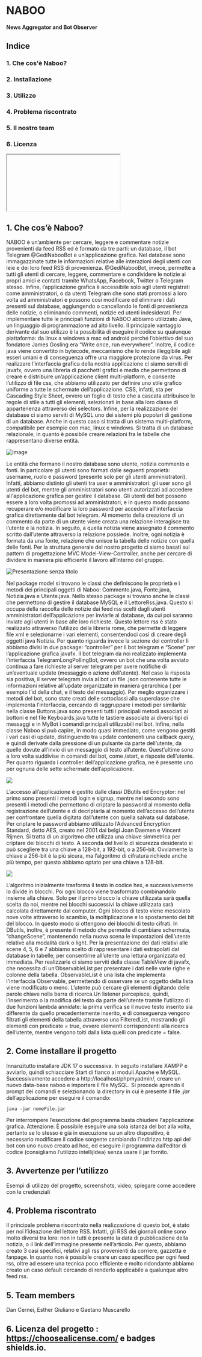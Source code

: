 # NABOO 
**News Aggregator and Bot Observer**
    
## Indice
### 1. Che cos'è Naboo?
### 2. Installazione
### 3. Utilizzo
### 4. Problema riscontrato
### 5. Il nostro team
### 6. Licenza

<iframe>
    width="560" height="315" src="https://www.youtube.com/embed/XnC91s3tqrI" title="YouTube video player" frameborder="0" allow="accelerometer; autoplay; clipboard-write; encrypted-media; gyroscope; picture-in-picture" allowfullscreen
</iframe>

## 1. Che cos’è Naboo?
NABOO è un’ambiente per cercare, leggere e commentare notizie provenienti da feed RSS ed è formato da tre parti: un database, il bot Telegram @GediNabooBot e un’applicazione grafica. Nel database sono immagazzinate tutte le informazioni relative alle interazioni degli utenti con leie e dei loro feed RSS di provenienza. @GediNabooBot, invece, permette a tutti gli utenti di cercare, leggere, commentare e condividere le notizie ai propri amici e contatti tramite WhatsApp, Facebook, Twitter o Telegram stesso. Infine, l’applicazione grafica è accessibile solo agli utenti registrati come amministratori, o da utenti Telegram che sono stati promossi a loro volta ad amministratori e possono così modificare ed eliminare i dati presenti sul database, aggiungendo o cancellando le fonti di provenienza delle notizie, o eliminando commenti, notizie ed utenti indesiderati. 
Per implementare tutte le principali funzioni di NABOO abbiamo utilizzato Java, un linguaggio di programmazione ad alto livello. Il principale vantaggio derivante dal suo utilizzo è la possibilità di eseguire il codice su qualunque piattaforma: da linux a windows a mac ed android perché l’obiettivo del suo fondatore James Gosling era “Write once, run everywhere”. Inoltre, il codice java viene convertito in bytecode, meccanismo che lo rende illeggibile agli esseri umani e di conseguenza offre una maggiore protezione da virus. Per realizzare l’interfaccia grafica della nostra applicazione ci siamo serviti di javafx, ovvero una libreria di pacchetti grafici e media che permettono di creare e distribuire un’applicazione client multi-platform, e consente l’utilizzo di file css, che abbiamo utilizzato per definire uno stile grafico uniforme a tutte le schermate dell’applicazione. CSS, infatti, sta per Cascading Style Sheet, ovvero un foglio di testo che a cascata attribuisce le regole di stile a tutti gli elementi, selezionati in base alla loro classe di appartenenza attraverso dei selectors. Infine, per la realizzazione del database ci siamo serviti di MySQL uno dei sistemi più popolari di gestione di un database. Anche in questo caso si tratta di un sistema multi-platform, compatibile per esempio con mac, linux e windows. Si tratta di un database relazionale, in quanto è possibile creare relazioni fra le tabelle che rappresentano diverse entità. 

![image](https://user-images.githubusercontent.com/107881742/205910691-33735230-deea-4f3a-954a-287099eae9e9.png)

Le entità che formano il nostro database sono utente, notizia commento e fonti. In particolare gli utenti sono formati dalle seguenti proprietà: username, ruolo e password (presente solo per gli utenti amministratori). Infatti, abbiamo distinto gli utenti tra user e amministratori: gli user sono gli utenti del bot, mentre gli amministratori sono utenti autorizzati ad accedere all'applicazione grafica per gestire il database. Gli utenti del bot possono essere a loro volta promossi ad amministratori, e in questo modo possono recuperare e/o modificare la loro password per accedere all'interfaccia grafica direttamente dal bot telegram. Al momento della creazione di un commento da parte di un utente viene creata una relazione interagisce tra l’utente e la notizia. In seguito, a quella notizia viene assegnato il commento scritto dall’utente attraverso la relazione possiede. Inoltre, ogni notizia è formata da una fonte, relazione che unisce la tabella delle notizie con quella delle fonti.
Per la struttura generale del nostro progetto ci siamo basati sul pattern di progettazione MVC Model-View-Controller, anche per cercare di dividere in maniera più efficiente il lavoro all’interno del gruppo.

![Presentazione senza titolo](https://user-images.githubusercontent.com/107881742/206129496-e00f0475-4f92-4ffe-b6c2-0f802f30549a.jpg)

Nel package model si trovano le classi che definiscono le proprietà e i metodi dei principali oggetti di Naboo: Commento.java, Fonte.java, Notizia.java e Utente.java. Nello stesso package si trovano anche le classi che permettono di gestire il database MySQL e il LettoreRss.java. Questo si occupa della raccolta delle notizie dai feed rss scelti dagli utenti amministratori dell’applicazione per inviarle al database, da cui poi saranno inviate agli utenti in base alle loro richieste. Questo lettore rss è stato realizzato attraverso l’utilizzo della libreria rome, che permette di leggere file xml e selezionarne i vari elementi, consentendoci così di creare degli oggetti java Notizia. Per quanto riguarda invece la sezione dei controller li abbiamo divisi in due package: “controller” per il bot telegram e “Scene” per l’applicazione grafica javafx. 
Il bot telegram da noi realizzato implementa l’interfaccia TelegramLongPollingBot, ovvero un bot che una volta avviato continua a fare richieste al server telegram per avere notifiche di un’eventuale update (messaggio o azione dell’utente). Nel caso la risposta sia positiva, il server telegram invia al bot un file .json contenente tutte le informazioni relative all’update organizzate in maniera gerarchica ( per esempio l’id della chat, e il testo del messaggio). Per meglio organizzare i metodi del bot, sono state creati delle sottoclassi alla superclasse che implementa l’interfaccia, cercando di raggruppare i metodi per similarità: nella classe Buttons.java sono presenti tutti i principali metodi associati ai bottoni e nel file Keyboards.java tutte le tastiere associate ai diversi tipi di messaggi e in MyBot i comandi principali utilizzabili nel bot. Infine, nella classe Naboo si può capire, in modo quasi immediato, come vengono gestiti i vari casi di update, distinguendo tra update contenenti una callback query, e quindi derivate dalla pressione di un pulsante da parte dell’utente, da quelle dovute all’invio di un messaggio di testo all’utente. Quest’ultime sono a loro volta suddivise in comandi del bot, come /start, e risposte dell’utente. 
Per quanto riguarda i controller dell’applicazione grafica, ne è presente uno per ognuna delle sette schermate dell’applicazione. 

[![](https://mermaid.ink/img/eyJjb2RlIjoiZ3JhcGggVERcbiAgICAxLmxvZ2luX3ZpZXcgLS0-IERCVXRpbHNcbiAgICAxLmxvZ2luX3ZpZXcgLS0-IEVuY3J5cHRvclxuICAgIDEubG9naW5fdmlldyAtLT4gTG9naW5Db250cm9sbGVyXG4gICAgMi5zaWdudXBfdmlldyAtLT4gRW5jcnlwdG9yXG4gICAgMi5zaWdudXBfdmlldyAtLT4gU2lnblVwQ29udHJvbGVyXG4gICAgMi5zaWdudXBfdmlldyAtLT4gREJVdGlsc1xuICAgIDMuaG9tZSAtLT4gSG9tZUNvbnRyb2xsZXJcbiAgICA0LmZvbnRpIC0tPiBGb250aUNvbnRyb2xsZXJcbiAgICA1Lm5ld3MgLS0-IE5ld3NDb250cm9sbGVyXG4gICAgNi51dGVudGkgLS0-IFVzZXJDb250cm9sbGVyXG4gICAgNy5jb21tZW50aSAtLT4gQ29tbWVudGlDb250cm9sbGVyXG5cbiAgIiwibWVybWFpZCI6eyJ0aGVtZSI6ImRlZmF1bHQifSwidXBkYXRlRWRpdG9yIjpmYWxzZX0)](https://mermaid-js.github.io/docs/mermaid-live-editor-beta/#/edit/eyJjb2RlIjoiZ3JhcGggVERcbiAgICAxLmxvZ2luX3ZpZXcgLS0-IERCVXRpbHNcbiAgICAxLmxvZ2luX3ZpZXcgLS0-IEVuY3J5cHRvclxuICAgIDEubG9naW5fdmlldyAtLT4gTG9naW5Db250cm9sbGVyXG4gICAgMi5zaWdudXBfdmlldyAtLT4gRW5jcnlwdG9yXG4gICAgMi5zaWdudXBfdmlldyAtLT4gU2lnblVwQ29udHJvbGVyXG4gICAgMi5zaWdudXBfdmlldyAtLT4gREJVdGlsc1xuICAgIDMuaG9tZSAtLT4gSG9tZUNvbnRyb2xsZXJcbiAgICA0LmZvbnRpIC0tPiBGb250aUNvbnRyb2xsZXJcbiAgICA1Lm5ld3MgLS0-IE5ld3NDb250cm9sbGVyXG4gICAgNi51dGVudGkgLS0-IFVzZXJDb250cm9sbGVyXG4gICAgNy5jb21tZW50aSAtLT4gQ29tbWVudGlDb250cm9sbGVyXG5cbiAgIiwibWVybWFpZCI6eyJ0aGVtZSI6ImRlZmF1bHQifSwidXBkYXRlRWRpdG9yIjpmYWxzZX0)

L’accesso all’applicazione è gestito dalle classi DButils ed Encryptor: nel primo sono presenti i metodi login e signup, mentre nel secondo sono presenti i metodi che permettono di criptare la password al momento della registrazione dell’utente e di decriptarla al momento dell’accesso dell’utente per confrontare quella digitata dall’utente con quella salvata sul database. Per criptare le password abbiamo utilizzato l’Advanced Encryption Standard, detto AES, creato nel 2001 dai belgi Joan Daemen e Vincent Rijmen. Si tratta di un algoritmo che utilizza una chiave simmetrica per criptare dei blocchi di testo. A seconda del livello di sicurezza desiderato si può scegliere tra una chiave a 128-bit, a 192-bit, o a 256-bit. Ovviamente la chiave a 256-bit è la più sicura, ma l’algoritmo di cifratura richiede anche più tempo, per questo abbiamo optato per una chiave a 128-bit.

[![](https://mermaid.ink/img/eyJjb2RlIjoiZ3JhcGggVERcbiAgICBBKE9yaWdpbmFsIE1lc3NhZ2UpIC0tPnxDb252ZXJ0IHRvIEhleHwgQihTcGxpdCBpbnRvIEJsb2NrcylcbiAgICBCIC0tPkQoNGMgNmYgNzIgNjUpXG4gICAgQiAtLT5FKDZkIDIwIDY5IDcwKVxuICAgIEIgLS0-Rig3MyA3NSA2ZCAyMClcbiAgICBEIC0tPiBHXG4gICAgRSAtLT4gR1xuICAgIEYgLS0-IEcoRWFjaCBibG9jaylcbiAgICBHIC0tPiBIKEJsZW5kZXIpXG4gICAgSShLZXkpIC0tPiBIXG4gICAgSCAtLT58QWVzIEFsZ29yaXRobXxKKENpcGhlcmVkIEJsb2NrKVxuICAgIEogLS0-fG5ldyBjb21wdXRlZCBrZXl8IEhcbiAgICBKIC0tPiBLKHdob2xlIG1lc3NhZ2UgY2lwaGVyZWQpXG4gICAgICAgICIsIm1lcm1haWQiOnsidGhlbWUiOiJkZWZhdWx0In0sInVwZGF0ZUVkaXRvciI6ZmFsc2V9)](https://mermaid-js.github.io/docs/mermaid-live-editor-beta/#/edit/eyJjb2RlIjoiZ3JhcGggVERcbiAgICBBKE9yaWdpbmFsIE1lc3NhZ2UpIC0tPnxDb252ZXJ0IHRvIEhleHwgQihTcGxpdCBpbnRvIEJsb2NrcylcbiAgICBCIC0tPkQoNGMgNmYgNzIgNjUpXG4gICAgQiAtLT5FKDZkIDIwIDY5IDcwKVxuICAgIEIgLS0-Rig3MyA3NSA2ZCAyMClcbiAgICBEIC0tPiBHXG4gICAgRSAtLT4gR1xuICAgIEYgLS0-IEcoRWFjaCBibG9jaylcbiAgICBHIC0tPiBIKEJsZW5kZXIpXG4gICAgSShLZXkpIC0tPiBIXG4gICAgSCAtLT58QWVzIEFsZ29yaXRobXxKKENpcGhlcmVkIEJsb2NrKVxuICAgIEogLS0-fG5ldyBjb21wdXRlZCBrZXl8IEhcbiAgICBKIC0tPiBLKHdob2xlIG1lc3NhZ2UgY2lwaGVyZWQpXG4gICAgICAgICIsIm1lcm1haWQiOnsidGhlbWUiOiJkZWZhdWx0In0sInVwZGF0ZUVkaXRvciI6ZmFsc2V9)

L’algoritmo inizialmente trasforma il testo in codice hex, e successivamente lo divide in blocchi. Poi ogni blocco viene trasformato combinandolo insieme alla chiave. Solo per il primo blocco la chiave utilizzata sarà quella scelta da noi, mentre nei blocchi successivi la chiave utilizzata sarà calcolata direttamente dal computer. Ogni blocco di testo viene mescolato nove volte attraverso lo scambio, la moltiplicazione e lo spostamento dei bit del blocco. In questo modo si ottengono dei blocchi di testo cifrati. 
In DButils, inoltre, è presente il metodo che permette di cambiare schermata, “changeScene”, mantenendo nella nuova scena le impostazioni dell’utente relative alla modalità dark o light. Per la presentazione dei dati relativi alle scene 4, 5, 6 e 7 abbiamo scelto di rappresentare i dati estrapolati dal database in tabelle, per consentirne all’utente una lettura organizzata ed immediata. Per realizzarle ci siamo serviti della classe TableView di javafx, che necessita di un’ObservableList per presentare i dati nelle varie righe e colonne della tabella. ObservableList è una lista che implementa l'interfaccia Observable, permettendo di osservare se un oggetto della lista viene modificato o meno.
L’utente può cercare gli elementi digitando delle parole chiave nella barra di ricerca.Un listener percepisce, quindi, l’inserimento o la modifica del testo da parte dell’utente  tramite l’utilizzo di due funzioni lambda annidate: la prima verifica se il nuovo testo inserito sia differente da quello precedentemente inserito, e di conseguenza vengono filtrati gli elementi della tabella attraverso una FilteredList, mostrando gli elementi con predicate = true, ovvero elementi corrispondenti alla ricerca dell’utente, mentre vengono tolti dalla lista quelli con  predicate = false.
## 2. Come installare il progetto
Innanzitutto installare JDK 17 o successiva. In seguito installare XAMPP e avviarlo, quindi schiacciare Start di fianco ai moduli Apache e MySQL. Successivamente accedere a http://localhost/phpmyadmin/, creare un nuovo data-base naboo e importare il file MySQL. Si procede aprendo il prompt dei comandi e selezionando la directory in cui è presente il file _.jar_ dell’applicazione per eseguire il comando:
```
java -jar nomeFile.jar
```
Per interrompere l’esecuzione del programma basta chiudere l'applicazione grafica. 
Attenzione: È possibile eseguire una sola istanza del bot alla volta, pertanto se lo stesso è già in esecuzione su un altro dispositivo, è necessario modificare il codice sorgente cambiando l’indirizzo http api del bot con uno nuovo creato ad hoc, ed eseguire il programma dall’editor di codice (consigliamo l’utilizzo intellijIdea) senza usare il jar fornito.
## 3. Avvertenze per l’utilizzo
Esempi di utilizzo del progetto,  screenshots, video, spiegare come accedere con le credenziali
## 4. Problema riscontrato
Il principale problema riscontrato nella realizzazione di questo bot, è stato per noi l’ideazione del lettore RSS. Infatti, gli RSS dei giornali online sono molto diversi tra loro: non in tutti è presente la data di pubblicazione della notizia, o il link dell’immagine presente nell’articolo. Per questo, abbiamo creato 3 casi specifici, relativi agli rss provenienti da corriere, gazzetta e fanpage. In quanto non è possibile creare un caso specifico per ogni feed rss, oltre ad essere una tecnica poco efficiente e molto ridondante abbiamo creato un caso default cercando di renderlo applicabile a qualunque altro feed rss. 
## 5. Team members
Dan Cernei, Esther Giuliano e Gaetano Muscarello
## 6. Licenza del progetto : https://choosealicense.com/ e badges shields.io.
